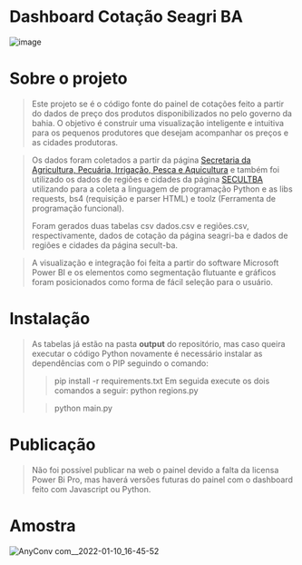 # Dashboard Cotação Seagri BA
![image](https://user-images.githubusercontent.com/48892066/148826412-b04823b4-ff6c-4475-87b3-a752ea02bbf4.png)


# Sobre o projeto
> Este projeto se é o código fonte do painel de cotações feito a partir do dados de preço dos produtos disponibilizados no pelo governo da bahia.
> O objetivo é construir uma visualização inteligente e intuitiva para os pequenos produtores que desejam acompanhar os preços e as cidades produtoras.

> Os dados foram coletados a partir da página <a href="http://www.seagri.ba.gov.br/cotacao?produto=&praca=&tipo=&data_inicio=01%2F01%2F2021&data_final=02%2F01%2F2022">Secretaria da Agricultura, Pecuária, Irrigação, Pesca e Aquicultura</a> e também foi utilizado os dados de regiões e cidades da página <a href="http://www.cultura.ba.gov.br/modules/conteudo/conteudo.php?conteudo=314">SECULTBA</a>
> utilizando para a coleta a linguagem de programação Python e as libs requests, bs4 (requisição e parser HTML) e toolz (Ferramenta de programação funcional).
>
> Foram gerados duas tabelas csv dados.csv e regiões.csv, respectivamente, dados de cotação da página seagri-ba e dados de regiões e cidades da página secult-ba.

> A visualização e integração foi feita a partir do software Microsoft Power BI e os elementos como segmentação flutuante e gráficos foram posicionados como forma de fácil seleção para o usuário.

# Instalação
> As tabelas já estão na pasta **output** do repositório, mas caso queira executar o código Python novamente é necessário instalar as dependências com o PIP seguindo o comando:
>> pip install -r requirements.txt
> Em seguida execute os dois comandos a seguir:
>> python regions.py
> 
>> python main.py

# Publicação
> Não foi possível publicar na web o painel devido a falta da licensa Power Bi Pro, mas haverá versões futuras do painel com o dashboard feito com Javascript ou Python.

# Amostra
![AnyConv com__2022-01-10_16-45-52](https://user-images.githubusercontent.com/48892066/148829846-97ef37d6-b437-4254-8c23-ea2845f677c3.gif)
